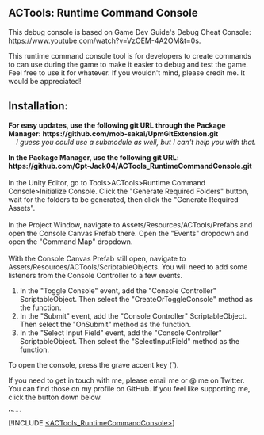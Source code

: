 ## ACTools: Runtime Command Console
<p>
    This debug console is based on Game Dev Guide's Debug Cheat Console: https://www.youtube.com/watch?v=VzOEM-4A2OM&t=0s.
<p>
    This runtime command console tool is for developers to create commands to can use during the game to make it easier to debug and test the game.
    <br/>
    Feel free to use it for whatever. If you wouldn't mind, please credit me. It would be appreciated!
</p>

## Installation:
<p>
    <b>For easy updates, use the following git URL through the Package Manager: https://github.com/mob-sakai/UpmGitExtension.git</b>
    <br/>
    <i>&nbsp;&nbsp;&nbsp;&nbsp;I guess you could use a submodule as well, but I can't help you with that.</i>
</p>
<p>
    <b>In the Package Manager, use the following git URL: https://github.com/Cpt-Jack04/ACTools_RuntimeCommandConsole.git</b>
    <br/>
    <br/>
    In the Unity Editor, go to Tools>ACTools>Runtime Command Console>Initialize Console. Click the "Generate Required Folders" button, wait for the folders to be generated, then click the "Generate Required Assets".
    <br/>
    <br/>
    In the Project Window, navigate to Assets/Resources/ACTools/Prefabs and open the Console Canvas Prefab there. Open the "Events" dropdown and open the "Command Map" dropdown.
    <br/>
    <br/>
    With the Console Canvas Prefab still open, navigate to Assets/Resources/ACTools/ScriptableObjects. You will need to add some listeners from the Console Controller to a few events.
</p>
<ol>
    <li>In the "Toggle Console" event, add the "Console Controller" ScriptableObject. Then select the "CreateOrToggleConsole" method as the function.</li>
    <li>In the "Submit" event, add the "Console Controller" ScriptableObject. Then select the "OnSubmit" method as the function.</li>
    <li>In the "Select Input Field" event, add the "Console Controller" ScriptableObject. Then select the "SelectInputField" method as the function.</li>
</ol>
<p>
    To open the console, press the grave accent key (`).
</p>

<p>
  If you need to get in touch with me, please email me or @ me on Twitter. You can find those on my profile on GitHub. If you feel like supporting me, click the button down below.
</p>

<a href="https://www.buymeacoffee.com/alexcline" target="_blank"><img src="https://cdn.buymeacoffee.com/buttons/v2/default-violet.png" alt="Buy Me A Coffee" style="height: 7.5px !important;width: 27.13px !important;" ></a>

[!INCLUDE [<ACTools_RuntimeCommandConsole>](</Documentation~/ACTools_RuntimeCommandConsole.md>)]